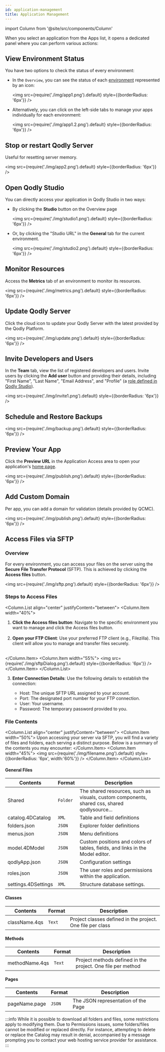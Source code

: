 ```yaml
---
id: application-management
title: Application Management
---
```


import Column from '@site/src/components/Column'


When you select an application from the Apps list, it opens a dedicated panel where you can perform various actions:

## View Environment Status

You have two options to check the status of every environment:

- In the `Overview`, you can see the status of each [environment](getStarted.md#environments-and-services) represented by an icon:

    <img src={require('./img/app1.png').default} style={{borderRadius: '6px'}} />

- Alternatively, you can click on the left-side tabs to manage your apps individually for each environment:

    <img src={require('./img/app1.2.png').default} style={{borderRadius: '6px'}} />

## Stop or restart Qodly Server

Useful for resetting server memory.

<img src={require('./img/app2.png').default} style={{borderRadius: '6px'}} />

## Open Qodly Studio

You can directly access your application in Qodly Studio in two ways:

- By clicking the **Studio** button on the Overview page

    <img src={require('./img/studio1.png').default} style={{borderRadius: '6px'}} />

- Or, by clicking the "Studio URL" in the **General** tab for the current environment.

    <img src={require('./img/studio2.png').default} style={{borderRadius: '6px'}} />

## Monitor Resources

Access the **Metrics** tab of an environment to monitor its resources.

<img src={require('./img/metrics.png').default} style={{borderRadius: '6px'}} />

## Update Qodly Server

Click the cloud icon to update your Qodly Server with the latest provided by the Qodly Platform.

<img src={require('./img/update.png').default} style={{borderRadius: '6px'}} />

## Invite Developers and Users

In the **Team** tab, view the list of registered developers and users. Invite users by clicking the **Add user** button and providing their details, including "First Name", "Last Name", "Email Address", and "Profile" (a [role defined in Qodly Studio](../studio/roles/rolesPrivilegesOverview.md)).

<img src={require('./img/invite1.png').default} style={{borderRadius: '6px'}} />

## Schedule and Restore Backups

<img src={require('./img/backup.png').default} style={{borderRadius: '6px'}} />

## Preview Your App

Click the **Preview URL** in the Application Access area to open your application's [home page](../studio/settings.md#start-page).

<img src={require('./img/publish.png').default} style={{borderRadius: '6px'}} />

## Add Custom Domain

Per app, you can add a domain for validation (details provided by QCMC).

<img src={require('./img/publish.png').default} style={{borderRadius: '6px'}} />


## Access Files via SFTP


### Overview 

For every environment, you can access your files on the server using the **Secure File Transfer Protocol** (SFTP). This is achieved by clicking the **Access files** button.

<img src={require('./img/sftp.png').default} style={{borderRadius: '6px'}} />

### Steps to Access Files

<Column.List align="center" justifyContent="between">
	<Column.Item width="40%">
        <ol>
            <li><strong>Click the Access files button</strong>: Navigate to the specific environment you want to manage and click the Access files button.</li><br/>
            <li><strong>Open your FTP Client</strong>: Use your preferred FTP client (e.g., Filezilla). This client will allow you to manage and transfer files securely.</li><br/>
        </ol>
	</Column.Item>
	<Column.Item width="55%">
        <img src={require('./img/sftpDialog.png').default} style={{borderRadius: '6px'}} />
	</Column.Item>
</Column.List>

3. **Enter Connection Details**: Use the following details to establish the connection:

    - Host: The unique SFTP URL assigned to your account.
    - Port: The designated port number for your FTP connection.
    - User: Your username.
    - Password: The temporary password provided to you.


### File Contents


<Column.List align="center" justifyContent="between">
	<Column.Item width="50%">
        Upon accessing your server via SFTP, you will find a variety of files and folders, each serving a distinct purpose. Below is a summary of the contents you may encounter:
	</Column.Item>
	<Column.Item width="45%">
        <img src={require('./img/filename.png').default} style={{borderRadius: '6px', width:'60%'}} />
	</Column.Item>
</Column.List>

#### General Files

| Contents            | Format   | Description                                                                                |
| ------------------- | -------- | ------------------------------------------------------------------------------------------ |
| Shared              | `Folder` | The shared resources, such as visuals, custom components, shared css, shared qodlysource... |
| catalog.4DCatalog   | `XML`    | Table and field definitions                                                                |
| folders.json        | `JSON`   | Explorer folder definitions                                                                |
| menus.json          | `JSON`   | Menu definitions                                                                           |
| model.4DModel       | `JSON`   | Custom positions and colors of tables, fields, and links in the Model editor.              |
| qodlyApp.json       | `JSON`   | Configuration settings                                                                     |
| roles.json          | `JSON`   | The user roles and permissions within the application.                                     |
| settings.4DSettings | `XML`    | Structure database settings.                                                               |


#### Classes

| Contents      | Format | Description                                                |
| ------------- | ------ | ---------------------------------------------------------- |
| className.4qs | `Text` | Project classes defined in the project. One file per class |


#### Methods

| Contents       | Format | Description                                                 |
| -------------- | ------ | ----------------------------------------------------------- |
| methodName.4qs | `Text` | Project methods defined in the project. One file per method |


#### Pages

| Contents            | Format | Description                            |
| ------------------- | ------ | -------------------------------------- |
| pageName.page | `JSON` | The JSON representation of the Page |

:::info
While it is possible to download all folders and files, some restrictions apply to modifying them. Due to Permissions issues, some folders/files cannot be modified or replaced directly. For instance, attempting to delete or replace the Catalog may result in denial, accompanied by a message prompting you to contact your web hosting service provider for assistance.
:::